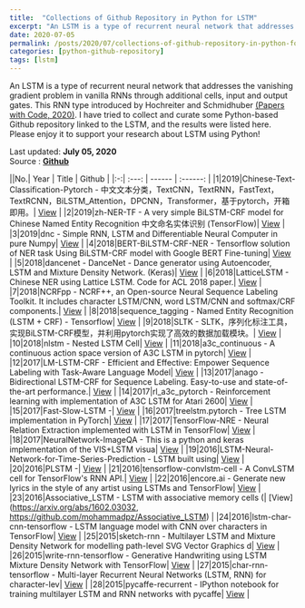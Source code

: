 ```yaml
---
title:  "Collections of Github Repository in Python for LSTM"
excerpt: "An LSTM is a type of recurrent neural network that addresses the vanishing gradient problem in vanilla RNNs through additional cells, input and output gates. This RNN type introduced by Hochreiter and Schmidhuber. I have tried to collect and curate some Python-based Github repository linked to the LSTM, and the results were listed here. Please enjoy it to support your research about LSTM using Python! "
date: 2020-07-05
permalink: /posts/2020/07/collections-of-github-repository-in-python-for-lstm/
categories: [python-github-repository]
tags: [lstm]
---
```


An LSTM is a type of recurrent neural network that addresses the vanishing gradient problem in vanilla RNNs through additional cells, input and output gates. This RNN type introduced by Hochreiter and Schmidhuber [(Papers with Code, 2020)](https://paperswithcode.com/method/lstm). I have tried to collect and curate some Python-based Github repository linked to the LSTM, and the results were listed here. Please enjoy it to support your research about LSTM using Python!

Last updated: **July 05, 2020** <br />
Source      : [**Github**](https://github.com/)

||No.| Year  |  Title | Github   |
|:-:| :---: | ------ | :------: |
|1|2019|Chinese-Text-Classification-Pytorch - 中文文本分类，TextCNN，TextRNN，FastText，TextRCNN，BiLSTM_Attention，DPCNN，Transformer，基于pytorch，开箱即用。| [View](https://github.com/649453932/Chinese-Text-Classification-Pytorch) |
|2|2019|zh-NER-TF - A very simple BiLSTM-CRF model for Chinese Named Entity Recognition 中文命名实体识别 (TensorFlow)| [View](https://github.com/Determined22/zh-NER-TF) |
|3|2019|dnc - Simple RNN, LSTM and Differentiable Neural Computer in pure Numpy| [View](https://github.com/krocki/dnc) |
|4|2018|BERT-BiLSTM-CRF-NER - Tensorflow solution of NER task Using BiLSTM-CRF model with Google BERT Fine-tuning| [View](https://github.com/macanv/BERT-BiLSTM-CRF-NER) |
|5|2018|dancenet - DanceNet - Dance generator using Autoencoder, LSTM and Mixture Density Network. (Keras)| [View](https://github.com/jsn5/dancenet) |
|6|2018|LatticeLSTM - Chinese NER using Lattice LSTM. Code for ACL 2018 paper.| [View](https://github.com/jiesutd/LatticeLSTM) |
|7|2018|NCRFpp - NCRF++, an Open-source Neural Sequence Labeling Toolkit. It includes character LSTM/CNN, word LSTM/CNN and softmax/CRF components.| [View](https://github.com/jiesutd/NCRFpp) |
|8|2018|sequence_tagging - Named Entity Recognition (LSTM + CRF) - Tensorflow| [View](https://github.com/guillaumegenthial/sequence_tagging) |
|9|2018|SLTK - SLTK，序列化标注工具，实现BiLSTM-CRF模型，并利用pytorch实现了高效的数据加载模块。| [View](https://github.com/liu-nlper/SLTK) |
|10|2018|nlstm - Nested LSTM Cell| [View](https://github.com/hannw/nlstm) |
|11|2018|a3c_continuous - A continuous action space version of A3C LSTM in pytorch| [View](https://github.com/dgriff777/a3c_continuous) |
|12|2017|LM-LSTM-CRF - Efficient and Effective: Empower Sequence Labeling with Task-Aware Language Model| [View](https://github.com/LiyuanLucasLiu/LM-LSTM-CRF) |
|13|2017|anago - Bidirectional LSTM-CRF for Sequence Labeling. Easy-to-use and state-of-the-art performance.| [View](https://github.com/Hironsan/anago) |
|14|2017|rl_a3c_pytorch - Reinforcement learning with implementation of A3C LSTM for Atari 2600| [View](https://github.com/dgriff777/rl_a3c_pytorch) |
|15|2017|Fast-Slow-LSTM -| [View](https://github.com/amujika/Fast-Slow-LSTM) |
|16|2017|treelstm.pytorch - Tree LSTM implementation in PyTorch| [View](https://github.com/dasguptar/treelstm.pytorch) |
|17|2017|TensorFlow-NRE - Neural Relation Extraction implemented with LSTM in TensorFlow| [View](https://github.com/thunlp/TensorFlow-NRE) |
|18|2017|NeuralNetwork-ImageQA - This is a python and keras implementation of the VIS+LSTM visua| [View](https://github.com/ayushoriginal/NeuralNetwork-ImageQA) |
|19|2016|LSTM-Neural-Network-for-Time-Series-Prediction - LSTM built using| [View](https://github.com/jaungiers/LSTM-Neural-Network-for-Time-Series-Prediction) |
|20|2016|PLSTM -| [View](https://github.com/Enny1991/PLSTM) |
|21|2016|tensorflow-convlstm-cell - A ConvLSTM cell for TensorFlow's RNN API.| [View](https://github.com/carlthome/tensorflow-convlstm-cell) |
|22|2016|encore.ai - Generate new lyrics in the style of any artist using LSTMs and TensorFlow| [View](https://github.com/dyelax/encore.ai) |
|23|2016|Associative_LSTM - LSTM with associative memory cells (| [View](https://arxiv.org/abs/1602.03032, https://github.com/mohammadpz/Associative_LSTM) |
|24|2016|lstm-char-cnn-tensorflow - LSTM language model with CNN over characters in TensorFlow| [View](https://github.com/carpedm20/lstm-char-cnn-tensorflow) |
|25|2015|sketch-rnn - Multilayer LSTM and Mixture Density Network for modelling path-level SVG Vector Graphics d| [View](https://github.com/hardmaru/sketch-rnn) |
|26|2015|write-rnn-tensorflow - Generative Handwriting using LSTM Mixture Density Network with TensorFlow| [View](https://github.com/hardmaru/write-rnn-tensorflow) |
|27|2015|char-rnn-tensorflow - Multi-layer Recurrent Neural Networks (LSTM, RNN) for character-lev| [View](https://github.com/sherjilozair/char-rnn-tensorflow) |
|28|2015|pycaffe-recurrent - IPython notebook for training multilayer LSTM and RNN networks with pycaffe| [View](https://github.com/kuprel/pycaffe-recurrent) |
